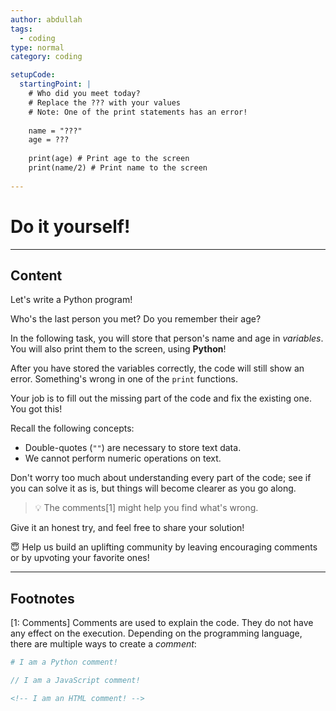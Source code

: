 ```yaml
---
author: abdullah
tags:
  - coding
type: normal
category: coding

setupCode:
  startingPoint: |
    # Who did you meet today?
    # Replace the ??? with your values
    # Note: One of the print statements has an error!
    
    name = "???"
    age = ???
  
    print(age) # Print age to the screen
    print(name/2) # Print name to the screen
    
---
```

# Do it yourself!

---
## Content

Let's write a Python program!

Who's the last person you met? Do you remember their age?

In the following task, you will store that person's name and age in *variables*. You will also print them to the screen, using **Python**!

After you have stored the variables correctly, the code will still show an error. Something's wrong in one of the `print` functions. 

Your job is to fill out the missing part of the code and fix the existing one. You got this!

Recall the following concepts:

- Double-quotes (`""`) are necessary to store text data.
- We cannot perform numeric operations on text.

Don't worry too much about understanding every part of the code; see if you can solve it as is, but things will become clearer as you go along.

> 💡 The comments[1] might help you find what's wrong.

Give it an honest try, and feel free to share your solution!

😇 Help us build an uplifting community by leaving encouraging comments or by upvoting your favorite ones!

---
## Footnotes

[1: Comments]
Comments are used to explain the code. They do not have any effect on the execution. Depending on the programming language, there are multiple ways to create a *comment*:

```py
# I am a Python comment!
```

```js
// I am a JavaScript comment!
```

```html
<!-- I am an HTML comment! -->
```